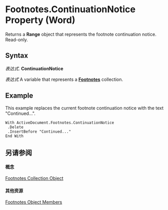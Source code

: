 
# Footnotes.ContinuationNotice Property (Word)

Returns a  **Range** object that represents the footnote continuation notice. Read-only.


## Syntax

 _表达式_. **ContinuationNotice**

 _表达式_ A variable that represents a **[Footnotes](d46a0972-2784-4814-d547-30122a35cdc1.md)** collection.


## Example

This example replaces the current footnote continuation notice with the text "Continued...".


```
With ActiveDocument.Footnotes.ContinuationNotice 
 .Delete 
 .InsertBefore "Continued..." 
End With
```


## 另请参阅


#### 概念


[Footnotes Collection Object](d46a0972-2784-4814-d547-30122a35cdc1.md)
#### 其他资源


[Footnotes Object Members](http://msdn.microsoft.com/library/fe8f7120-9a44-1825-7e4b-8c80874755d9%28Office.15%29.aspx)